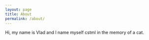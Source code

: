 ```yaml
---
layout: page
title: About
permalink: /about/
---
```


Hi, my name is Vlad and I name myself cstml in the memory of a cat. 

